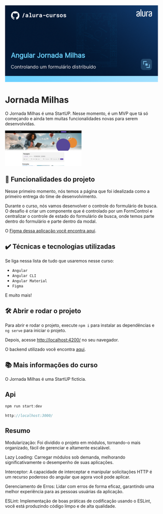 ![Jornada Milhas](thumbnail.png)

# Jornada Milhas

O Jornada Milhas é uma StartUP. 
Nesse momento, é um MVP que tá só começando e ainda tem muitas funcionalidades novas para serem desenvolvidas.

<img src="screenshot.png" alt="Imagem do Jornada Milhas" width="50%">


## 🔨 Funcionalidades do projeto

Nesse primeiro momento, nós temos a página que foi idealizada como a primeiro entrega do time de desenvolvimento.

Durante o curso, nós vamos desenvolver o controle do formulário de busca. 
O desafio é criar um componente que é controlado por um FormControl e centralizar o controle de estado do formulário de busca, onde temos parte dentro do formulário e parte dentro da modal.

O [Figma dessa aplicação você encontra aqui](https://www.figma.com/file/ZyCLYxhmbgvIibsWF6FRl6/Angular%3A-Componentiza%C3%A7%C3%A3o-e-Design-com-Angular-Material-%7C-Jornada-Milhas-(Gilberto)?node-id=0%3A1&mode=dev).

## ✔️ Técnicas e tecnologias utilizadas

Se liga nessa lista de tudo que usaremos nesse curso:

- `Angular`
- `Angular CLI`
- `Angular Material`
- `Figma`

E muito mais!

## 🛠️ Abrir e rodar o projeto

Para abrir e rodar o projeto, execute `npm i` para instalar as dependências e `ng serve` para iniciar o projeto.

Depois, acesse <a href="http://localhost:4200/">http://localhost:4200/</a> no seu navegador.

O backend utilizado você encontra [aqui](https://github.com/viniciosneves/jornada-milhas-api).

## 📚 Mais informações do curso

O Jornada Milhas é uma StartUP fictícia.

## Api

```js
npm run start:dev	
```
```js
http://localhost:3000/
```
## Resumo 

Modularização: Foi dividido o projeto em módulos, tornando-o mais organizado, fácil de gerenciar e altamente escalável.

Lazy Loading: Carregar módulos sob demanda, melhorando significativamente o desempenho de suas aplicações.

Interceptor: A capacidade de interceptar e manipular solicitações HTTP é um recurso poderoso do angular que agora você pode aplicar.

Gerenciamento de Erros: Lidar com erros de forma eficaz, garantindo uma melhor experiência para as pessoas usuárias da aplicação.

ESLint: Implementação de boas práticas de codificação usando o ESLint, você está produzindo código limpo e de alta qualidade.
